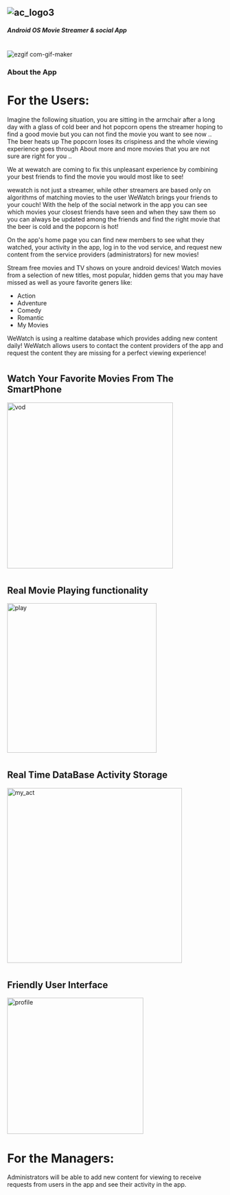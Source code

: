 ## ![ac_logo3](https://user-images.githubusercontent.com/57187365/103573314-b6192080-4ed6-11eb-956b-76d9cc4746b3.png)

##### Android OS Movie Streamer & social App

#
![ezgif com-gif-maker](https://user-images.githubusercontent.com/57187365/103573136-6cc8d100-4ed6-11eb-94ba-cc6e8e4163dc.gif)

### About the App

# For the Users: 

Imagine the following situation, you are sitting in the armchair after a long day with a glass of cold beer and hot popcorn opens the streamer hoping to find a good movie but you can not find the movie you want to see now .. The beer heats up The popcorn loses its crispiness and the whole viewing experience goes through About more and more movies that you are not sure are right for you ..

We at wewatch are coming to fix this unpleasant experience by combining your best friends to find the movie you would most like to see!

wewatch is not just a streamer, while other streamers are based only on algorithms of matching movies to the user WeWatch brings your friends to your couch! With the help of the social network in the app you can see which movies your closest friends have seen and when they saw them so you can always be updated among the friends and find the right movie that the beer is cold and the popcorn is hot!

On the app's home page you can find new members to see what they watched, your activity in the app, log in to the vod service, and request new content from the service providers (administrators) for new movies!

Stream free movies and TV shows on youre android devices!
Watch movies from a selection of new titles, most popular, hidden gems that you may have missed as well as youre favorite geners like:
* Action 
* Adventure 
* Comedy 
* Romantic
* My Movies


WeWatch is using a realtime database which provides adding new content daily!
WeWatch allows users to contact the content providers of the app and request the content they are missing for a perfect viewing experience!
#
#



## Watch Your Favorite Movies From The SmartPhone

<img width="386" alt="vod" src="https://user-images.githubusercontent.com/57047863/101239712-7fdb5c00-36f2-11eb-92cc-9c7adf188330.png">

#
#
## Real Movie Playing functionality

<img width="348" alt="play" src="https://user-images.githubusercontent.com/57047863/101239730-9d102a80-36f2-11eb-830b-dd5eca8dc6ae.png">

#
#
## Real Time DataBase Activity Storage 

<img width="407" alt="my_act" src="https://user-images.githubusercontent.com/57047863/101239741-ba44f900-36f2-11eb-84d6-07c7126ec959.png">

#
#
## Friendly User Interface

<img width="317" alt="profile" src="https://user-images.githubusercontent.com/57047863/101239745-c8931500-36f2-11eb-8053-7d8628575ea1.png">


# For the Managers: 

Administrators will be able to add new content for viewing to receive requests from users in the app and see their activity in the app.
